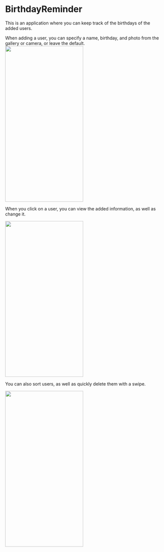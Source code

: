 # BirthdayReminder

This is an application where you can keep track of the birthdays of the added users.

When adding a user, you can specify a name, birthday, and photo from the gallery or camera, or leave the default.
<img class="animated-gif" src="https://user-images.githubusercontent.com/97702399/168380241-feb9b7c5-8cfe-4221-8c4e-0a4a6df2438a.gif" height="500" width="250" >

When you click on a user, you can view the added information, as well as change it.

<img class="animated-gif" src="https://user-images.githubusercontent.com/97702399/168380708-45da4fd4-d826-47f7-91ee-4bd7fb18a363.gif" height="500" width="250" >

You can also sort users, as well as quickly delete them with a swipe.

<img class="animated-gif" src="https://user-images.githubusercontent.com/97702399/168381080-c50c8fc6-5d76-432f-aa9b-9fb0b60089c6.gif" height="500" width="250" >
